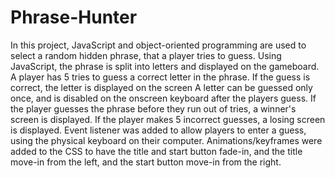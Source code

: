 # Phrase-Hunter
In this project, JavaScript and object-oriented programming are used to select a random hidden phrase, that a player tries to guess. 
Using JavaScript, the phrase is split into letters and displayed on the gameboard.
A player has 5 tries to guess a correct letter in the phrase. If the guess is correct, the letter is displayed on the screen
A letter can be guessed only once, and is disabled on the onscreen keyboard after the players guess.
If the player guesses the phrase before they run out of tries, a winner's screen is displayed.
If the player makes 5 incorrect guesses, a losing screen is displayed.
Event listener was added to allow players to enter a guess, using the physical keyboard on their computer.
Animations/keyframes were added to the CSS to have the title and start button fade-in, and the title move-in from the left, and the start button move-in from the right.
